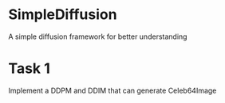 # SimpleDiffusion
A simple diffusion framework for better understanding





# Task 1

Implement a DDPM and DDIM that can generate Celeb64Image 



